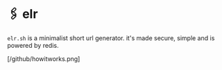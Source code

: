 # 🖇️ elr

`elr.sh` is a minimalist short url generator. it's made secure, simple and is powered by redis.

[/github/howitworks.png]
